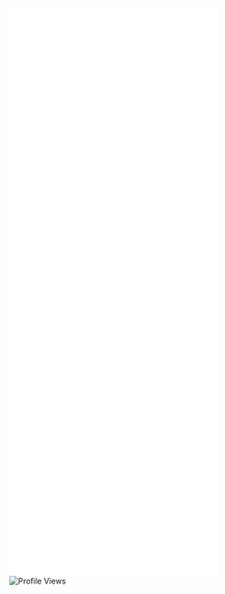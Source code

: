 ![Metrics](./github-metrics.svg)
<br/>
![Profile Views](https://komarev.com/ghpvc/?username=zhao-stanley&&style=flat-square)
